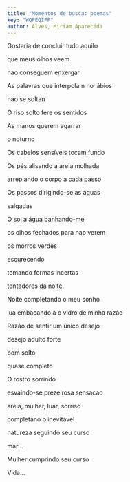 ```yaml
---
title: "Momentos de busca: poemas"
key: "WQPEQIFF"
author: Alves, Miriam Aparecida
---
```

<div data-schema-version="8"><p>Gostaria de concluir tudo aquilo</p> <p>que meus olhos veem</p> <p>nao conseguem enxergar</p> <p>As palavras que interpolam no lábios</p> <p>nao se soltan</p> <p>O riso solto fere os sentidos</p> <p>As manos querem agarrar</p> <p>o noturno</p> <p>Os cabelos sensíveis tocam fundo</p> <p>Os pés alisando a areia molhada</p> <p>arrepiando o corpo a cada passo</p> <p>Os passos dirigindo-se as águas</p> <p>salgadas</p> <p>O sol a água banhando-me</p> <p>os olhos fechados para nao verem</p> <p>os morros verdes</p> <p>escurecendo</p> <p>tomando formas incertas</p> <p>tentadores da noite.</p> <p>Noite completando o meu sonho</p> <p>lua embacando a o vidro de minha razáo</p> <p>Razáo de sentir um único desejo</p> <p>desejo adulto forte</p> <p>bom solto</p> <p>quase completo</p> <p>O rostro sorrindo</p> <p>esvaindo-se prezeirosa sensacao</p> <p>areia, mulher, luar, sorriso</p> <p>completano o inevitável</p> <p>natureza seguindo seu curso</p> <p>mar...</p> <p>Mulher cumprindo seu curso</p> <p>Vida...</p> </div>